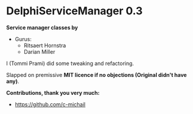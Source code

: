 ﻿# DelphiServiceManager 0.3

**Service manager classes by**
- Gurus:
  - Ritsaert Hornstra
  - Darian Miller 

I (Tommi Prami) did some tweaking and refactoring. 

Slapped on premissive **MIT licence if no objections (Original didn't have any)**.

**Contributions, thank you very much:** 
- https://github.com/c-michail

